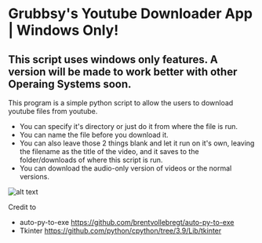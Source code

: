
# Grubbsy's Youtube Downloader App | Windows Only!
## This script uses windows only features. A version will be made to work better with other Operaing Systems soon.
This program is a simple python script to allow the users to download youtube files from youtube.
- You can specify it's directory or just do it from where the file is run.
- You can name the file before you download it. 
- You can also leave those 2 things blank and let it run on it's own, leaving the filename as the title of the video, and it saves to the folder/downloads of where this script is run.
- You can download the audio-only version of videos or the normal versions. 


![alt text](https://imgur.com/MKZZzkv.png)

Credit to 
- auto-py-to-exe https://github.com/brentvollebregt/auto-py-to-exe
- Tkinter https://github.com/python/cpython/tree/3.9/Lib/tkinter
